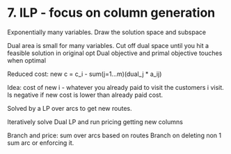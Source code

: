 # 7. ILP - focus on column generation

Exponentially many variables.
Draw the solution space and subspace

Dual area is small for many variables. Cut off dual space until you hit a feasible solution in original opt
Dual objective and primal objective touches when optimal

Reduced cost: new c = c_i - sum(j=1...m)(dual_j * a_ij)

Idea:   cost of new i - whatever you already paid to visit the customers i visit.
        Is negative if new cost is lower than already paid cost.

Solved by a LP over arcs to get new routes.

Iteratively solve Dual LP and run pricing getting new columns

Branch and price:
    sum over arcs based on routes
    Branch on deleting non 1 sum arc or enforcing it.
